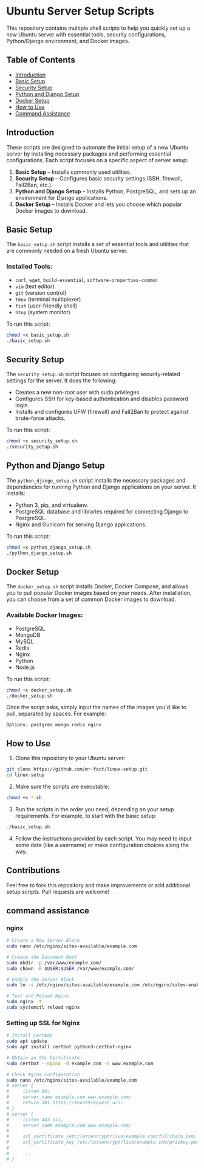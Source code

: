 # Ubuntu Server Setup Scripts

This repository contains multiple shell scripts to help you quickly set up a new Ubuntu server with essential tools, security configurations, Python/Django environment, and Docker images.

## Table of Contents
- [Introduction](#introduction)
- [Basic Setup](#basic-setup)
- [Security Setup](#security-setup)
- [Python and Django Setup](#python-and-django-setup)
- [Docker Setup](#docker-setup)
- [How to Use](#how-to-use)
- [Command Assistance](#command-assistance)

## Introduction

These scripts are designed to automate the initial setup of a new Ubuntu server by installing necessary packages and performing essential configurations. Each script focuses on a specific aspect of server setup:
1. **Basic Setup** – Installs commonly used utilities.
2. **Security Setup** – Configures basic security settings (SSH, firewall, Fail2Ban, etc.).
3. **Python and Django Setup** – Installs Python, PostgreSQL, and sets up an environment for Django applications.
4. **Docker Setup** – Installs Docker and lets you choose which popular Docker images to download.

## Basic Setup

The `basic_setup.sh` script installs a set of essential tools and utilities that are commonly needed on a fresh Ubuntu server.

### Installed Tools:
- `curl`, `wget`, `build-essential`, `software-properties-common`
- `vim` (text editor)
- `git` (version control)
- `tmux` (terminal multiplexer)
- `fish` (user-friendly shell)
- `htop` (system monitor)

To run this script:

```bash
chmod +x basic_setup.sh
./basic_setup.sh
```

## Security Setup

The `security_setup.sh` script focuses on configuring security-related settings for the server. It does the following:
- Creates a new non-root user with sudo privileges.
- Configures SSH for key-based authentication and disables password login.
- Installs and configures UFW (firewall) and Fail2Ban to protect against brute-force attacks.

To run this script:

```bash
chmod +x security_setup.sh
./security_setup.sh
```

## Python and Django Setup

The `python_django_setup.sh` script installs the necessary packages and dependencies for running Python and Django applications on your server. It installs:
- Python 3, pip, and virtualenv.
- PostgreSQL database and libraries required for connecting Django to PostgreSQL.
- Nginx and Gunicorn for serving Django applications.

To run this script:

```bash
chmod +x python_django_setup.sh
./python_django_setup.sh
```

## Docker Setup

The `docker_setup.sh` script installs Docker, Docker Compose, and allows you to pull popular Docker images based on your needs. After installation, you can choose from a set of common Docker images to download.

### Available Docker Images:
- PostgreSQL
- MongoDB
- MySQL
- Redis
- Nginx
- Python
- Node.js

To run this script:

```bash
chmod +x docker_setup.sh
./docker_setup.sh
```

Once the script asks, simply input the names of the images you'd like to pull, separated by spaces. For example:

```
Options: postgres mongo redis nginx
```

## How to Use

1. Clone this repository to your Ubuntu server:

```bash
git clone https://github.com/mr-fact/linux-setup.git
cd linux-setup
```

2. Make sure the scripts are executable:

```bash
chmod +x *.sh
```

3. Run the scripts in the order you need, depending on your setup requirements. For example, to start with the basic setup:

```bash
./basic_setup.sh
```

4. Follow the instructions provided by each script. You may need to input some data (like a username) or make configuration choices along the way.

## Contributions

Feel free to fork this repository and make improvements or add additional setup scripts. Pull requests are welcome!

## command assistance
### nginx
```bash
# Create a New Server Block
sudo nano /etc/nginx/sites-available/example.com

# Create the Document Root
sudo mkdir -p /var/www/example.com/
sudo chown -R $USER:$USER /var/www/example.com/

# Enable the Server Block
sudo ln -s /etc/nginx/sites-available/example.com /etc/nginx/sites-enabled/

# Test and Reload Nginx
sudo nginx -t
sudo systemctl reload nginx
```
### Setting up SSL for Nginx
```bash
# Install Certbot
sudo apt update
sudo apt install certbot python3-certbot-nginx

# Obtain an SSL Certificate
sudo certbot --nginx -d example.com -d www.example.com

# Check Nginx Configuration
sudo nano /etc/nginx/sites-available/example.com
# server {
#     listen 80;
#     server_name example.com www.example.com;
#     return 301 https://$host$request_uri;
# }
# server {
#     listen 443 ssl;
#     server_name example.com www.example.com;
# 
#     ssl_certificate /etc/letsencrypt/live/example.com/fullchain.pem;
#     ssl_certificate_key /etc/letsencrypt/live/example.com/privkey.pem;
#
#     ...
# }
```
